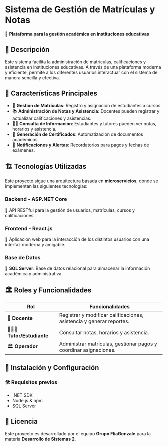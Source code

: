 # Sistema de Gestión de Matrículas y Notas

🚀 **Plataforma para la gestión académica en instituciones educativas**

## 📌 Descripción
Este sistema facilita la administración de matrículas, calificaciones y asistencia en instituciones educativas. A través de una plataforma moderna y eficiente, permite a los diferentes usuarios interactuar con el sistema de manera sencilla y efectiva.

## 🎯 Características Principales
- 📌 **Gestión de Matrículas**: Registro y asignación de estudiantes a cursos.
- 📚 **Administración de Notas y Asistencia**: Docentes pueden registrar y actualizar calificaciones y asistencias.
- 🧑‍🎓 **Consulta de Información**: Estudiantes y tutores pueden ver notas, horarios y asistencia.
- 📜 **Generación de Certificados**: Automatización de documentos académicos.
- 🔔 **Notificaciones y Alertas**: Recordatorios para pagos y fechas de exámenes.

## 🏗️ Tecnologías Utilizadas
Este proyecto sigue una arquitectura basada en **microservicios**, donde se implementan las siguientes tecnologías:

### Backend - **ASP.NET Core**
🔹 API RESTful para la gestión de usuarios, matrículas, cursos y calificaciones.

### Frontend - **React.js**
🔹 Aplicación web para la interacción de los distintos usuarios con una interfaz moderna y amigable.

### Base de Datos
🔹 **SQL Server**: Base de datos relacional para almacenar la información académica y administrativa.

## 🏛️ Roles y Funcionalidades

| Rol       | Funcionalidades |
|-----------|----------------|
| 📖 **Docente** | Registrar y modificar calificaciones, asistencia y generar reportes. |
| 👨‍👩‍👧 **Tutor/Estudiante** | Consultar notas, horarios y asistencia. |
| 🏛️ **Operador** | Administrar matrículas, gestionar pagos y coordinar asignaciones. |

## 🚀 Instalación y Configuración
### 🛠️ Requisitos previos
- .NET SDK
- Node.js & npm
- SQL Server


## 📄 Licencia
Este proyecto es desarrollado por el equipo **Grupo FliaGonzale** para la materia **Desarrollo de Sistemas 2**.


